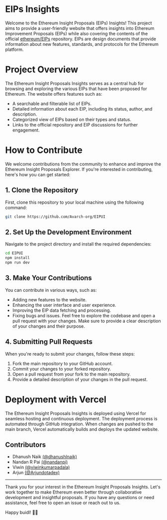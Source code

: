 
# EIPs Insights

Welcome to the Ethereum Insight Proposals (EIPs) Insights! This project aims to provide a user-friendly website that offers insights into Ethereum Improvement Proposals (EIPs) while also covering the contents of the official [ethereum/EIPs](https://github.com/ethereum/EIPs) repository. EIPs are design documents that provide information about new features, standards, and protocols for the Ethereum platform.

# Project Overview

The Ethereum Insight Proposals Insights serves as a central hub for browsing and exploring the various EIPs that have been proposed for Ethereum. The website offers features such as:

- A searchable and filterable list of EIPs.
- Detailed information about each EIP, including its status, author, and description.
- Categorized view of EIPs based on their types and status.
- Links to the official repository and EIP discussions for further engagement.


# How to Contribute

We welcome contributions from the community to enhance and improve the Ethereum Insight Proposals Explorer. If you're interested in contributing, here's how you can get started:

## 1. Clone the Repository
First, clone this repository to your local machine using the following command:


```bash
git clone https://github.com/Avarch-org/EIPUI
```

## 2. Set Up the Development Environment
Navigate to the project directory and install the required dependencies:

```bash
cd EIPUI
npm install
npm run dev
```
## 3. Make Your Contributions
You can contribute in various ways, such as:

- Adding new features to the website.
- Enhancing the user interface and user experience.
- Improving the EIP data fetching and processing.
- Fixing bugs and issues.
Feel free to explore the codebase and open a pull request with your changes. Make sure to provide a clear description of your changes and their purpose.

## 4. Submitting Pull Requests
When you're ready to submit your changes, follow these steps:

1) Fork the main repository to your GitHub account.
2) Commit your changes to your forked repository.
3) Open a pull request from your fork to the main repository.
4) Provide a detailed description of your changes in the pull request.

# Deployment with Vercel

The Ethereum Insight Proposals Insights is deployed using Vercel for seamless hosting and continuous deployment. The deployment process is automated through GitHub integration. When changes are pushed to the main branch, Vercel automatically builds and deploys the updated website.


## Contributors

- Dhanush Naik [(@dhanushlnaik)](https://www.github.com/dhanushlnaik)
- Nandan R Pai [(@nandanpi)](https://github.com/nandanpi)
- Viwin [(@viwinkumarpadala)](https://github.com/viwinkumarpadala)
- Arjun [(@Arjundotadex)](https://github.com/Arjundotadex)

---

Thank you for your interest in the Ethereum Insight Proposals Insights. Let's work together to make Ethereum even better through collaborative development and insightful proposals. If you have any questions or need assistance, feel free to open an issue or reach out to us.

Happy buidl! 🚀🌐

